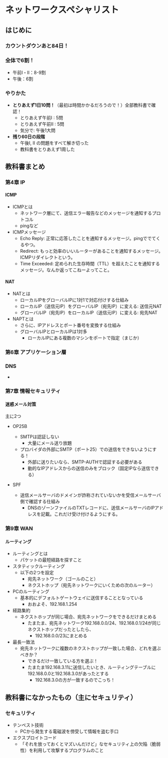 # ネットワークスペシャリスト

## はじめに

### カウントダウンあと84日！

### 全体で6割！

- 午前I・II：8-9割
- 午後：6割

### やりかた

- **とりあえず1日10問！**（最初は時間かかるだろうので！）全部教科書で確認！
  - とりあえず午前I : 5問
  - とりあえず午前II : 5問
  - 気分で: 午後1大問
- **残り60日の段階**
  - 午後I, II の問題をすべて解き切った
  - 教科書をとりあえず1周した



## 教科書まとめ

### 第4章 IP

#### ICMP

- ICMPとは
  - ネットワーク層にて、送信エラー報告などのメッセージを通知するプロトコル
  - pingなど
- ICMPメッセージ
  - Echo Reply: 正常に応答したことを通知するメッセージ。pingででてくるやつ。
  - Redirect: もっと効率のいいルーターがあることを通知するメッセージ。ICMPリダイレクトという。
  - Time Exceeded: 定められた生存時間（TTL）を超えたことを通知するメッセージ。なんか返ってこねーよってこと。

#### NAT

- NATとは
  - ローカルIPをグローバルIPに1対1で対応付けする仕組み
  - ローカルIP（送信元IP）をグローバルIP（宛先IP）に変える: 送信元NAT
  - グローバルIP（宛先IP）をローカルIP（送信元IP）に変える: 宛先NAT
- NAPTとは
  - さらに、IPアドレスとポート番号を変換する仕組み
  - グローバルIPとローカルIPは1対多
    - ローカルIPにある複数のマシンをポートで指定（まじか）

### 第6章 アプリケーション層

### DNS

- 

### 第7章 情報セキュリティ

#### 迷惑メール対策

主に2つ

- OP25B
  - SMTPは認証しない
    - 大量にメール送り放題
  - プロバイダの外部にSMTP（ポート25）での送信をできないようにする！
    - 外部に送りたいなら、SMTP-AUTHで認証する必要がある
    - 動的なIPアドレスからの送信のみをブロック（固定IPなら送信できる）

- SPF
  - 送信メールサーバのドメインが詐称されていないかを受信メールサーバ側で確認する仕組み
    - DNSのゾーンファイルのTXTレコードに、送信メールサーバのIPアドレスを記載。これだけ受け付けるようにする。

### 第9章 WAN

#### ルーティング

- ルーティングとは
  - パケットの最短経路を探すこと
- スタティックルーティング
  - 以下の2つを設定
    - 宛先ネットワーク（ゴールのこと）
    - ネクストホップ（宛先ネットワークにいくための次のルーター）
- PCのルーティング
  - 基本的にデフォルトゲートウェイに送信することとなっている
    - おおよそ、192.168.1.254
- 経路集約
  - ネクストホップが同じ場合、宛先ネットワークをできるだけまとめる
    - たまたま、宛先ネットワーク192.168.0.0/24、192.168.0.1/24が同じネクストホップだったとしたら、
      - 192.168.0.0/23にまとめる
- 最長一致法
  - 宛先ネットワークに複数のネクストホップが一致した場合、どれを選ぶべきか？
    - できるだけ一致している方を選ぶ！
    - たまたま192.168.3.11に送信したいとき、ルーティングテーブルに192.168.0.0と192.168.3.0があったとする
      - 192.168.3.0の方が一致するのでこっち！

## 教科書になかったもの（主にセキュリティ）

### セキュリティ

- テンペスト技術
  - PCから発生する電磁波を傍受して情報を盗む手口
- エクスプロイトコード
  - 「それを放っておくとマズいんだけど」なセキュリティ上の欠陥（脆弱性）を利用して攻撃するプログラムのこと